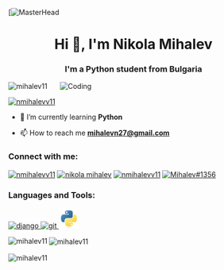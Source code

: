 [![MasterHead](https://www.webspreadtech.com/images/python-banner.jpg)
<h1 align="center">Hi 👋, I'm Nikola Mihalev</h1>
<h3 align="center">I'm a Python student from Bulgaria</h3>
<img align="right" alt="Coding" width="400" src="https://cdn.dribbble.com/users/1162077/screenshots/3848914/programmer.gif>

<p align="left"> <img src="https://komarev.com/ghpvc/?username=mihalev11&label=Profile%20views&color=0e75b6&style=flat" alt="mihalev11" /> </p>

<p align="left"> <a href="https://twitter.com/nmihalevv11" target="blank"><img src="https://img.shields.io/twitter/follow/nmihalevv11?logo=twitter&style=for-the-badge" alt="nmihalevv11" /></a> </p>

- 🌱 I’m currently learning **Python**

- 📫 How to reach me **mihalevn27@gmail.com**

<h3 align="left">Connect with me:</h3>
<p align="left">
<a href="https://twitter.com/nmihalevv11" target="blank"><img align="center" src="https://raw.githubusercontent.com/rahuldkjain/github-profile-readme-generator/master/src/images/icons/Social/twitter.svg" alt="nmihalevv11" height="30" width="40" /></a>
<a href="https://linkedin.com/in/nikola mihalev" target="blank"><img align="center" src="https://raw.githubusercontent.com/rahuldkjain/github-profile-readme-generator/master/src/images/icons/Social/linked-in-alt.svg" alt="nikola mihalev" height="30" width="40" /></a>
<a href="https://instagram.com/nmihalevv11" target="blank"><img align="center" src="https://raw.githubusercontent.com/rahuldkjain/github-profile-readme-generator/master/src/images/icons/Social/instagram.svg" alt="nmihalevv11" height="30" width="40" /></a>
<a href="https://discord.gg/Mihalev#1356" target="blank"><img align="center" src="https://raw.githubusercontent.com/rahuldkjain/github-profile-readme-generator/master/src/images/icons/Social/discord.svg" alt="Mihalev#1356" height="30" width="40" /></a>
</p>

<h3 align="left">Languages and Tools:</h3>
<p align="left"> <a href="https://www.djangoproject.com/" target="_blank" rel="noreferrer"> <img src="https://cdn.worldvectorlogo.com/logos/django.svg" alt="django" width="40" height="40"/> </a> <a href="https://git-scm.com/" target="_blank" rel="noreferrer"> <img src="https://www.vectorlogo.zone/logos/git-scm/git-scm-icon.svg" alt="git" width="40" height="40"/> </a> <a href="https://www.python.org" target="_blank" rel="noreferrer"> <img src="https://raw.githubusercontent.com/devicons/devicon/master/icons/python/python-original.svg" alt="python" width="40" height="40"/> </a> </p>

<p><img align="left" src="https://github-readme-stats.vercel.app/api/top-langs?username=mihalev11&show_icons=true&locale=en&layout=compact" alt="mihalev11" /></p>

<p>&nbsp;<img align="center" src="https://github-readme-stats.vercel.app/api?username=mihalev11&show_icons=true&locale=en" alt="mihalev11" /></p>

<p><img align="center" src="https://github-readme-streak-stats.herokuapp.com/?user=mihalev11&" alt="mihalev11" /></p>
